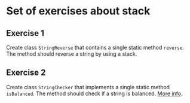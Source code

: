 # Set of exercises about stack

## Exercise 1
Create class `StringReverse` that contains a single static method `reverse`. The method should reverse a string by using a stack.

## Exercise 2
Create class `StringChecker` that implements a single static method `isBalanced`. The method should check if a string is balanced. [More info](https://www.geeksforgeeks.org/check-for-balanced-parentheses-in-an-expression/).